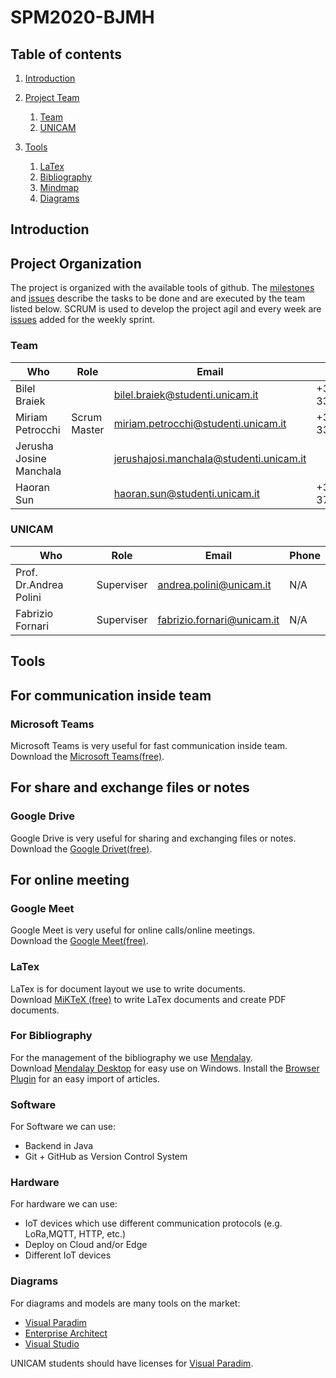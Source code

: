# SPM2020-BJMH

## Table of contents
1. [Introduction](#introduction)
2. [Project Team](#project_organization)
    1. [Team](#team)
    2. [UNICAM](#team_unicam)
   
3. [Tools](#tools)
   
    1. [LaTex](#tools_latex)
    2. [Bibliography](#tools_bibliography)
   3. [Mindmap](#tools_mindmap)
    4. [Diagrams](#tools_diagrams)

  
  
## Introduction <a name="introduction"/>

## Project Organization <a name="project_organization"/>
The project is organized with the available tools of github. The [milestones](https://github.com/FabrizioFornari/SPM2020-BJMH/milestones) and [issues](https://github.com/FabrizioFornari/SPM2020-BJMH/issues) describe the tasks to be done and are executed by the team listed below. SCRUM is used to develop the project agil and every week are [issues](https://github.com/FabrizioFornari/SPM2020-BJMH/issues) added for the weekly sprint.

### Team <a name="team"/>
Who | Role | Email | Phone |
---- | ---- | ---- | --- |
Bilel Braiek |  | <bilel.braiek@studenti.unicam.it> | +39 3342049842 |
Miriam Petrocchi | Scrum Master| <miriam.petrocchi@studenti.unicam.it> |+39 3397084450  |
 Jerusha Josine Manchala|  | <jerushajosi.manchala@studenti.unicam.it> | |
 Haoran Sun|  | <haoran.sun@studenti.unicam.it> | +39 3778489449 |


### UNICAM <a name="team_unicam"/>
Who | Role | Email | Phone |
---- | ---- | ---- | --- |
Prof. Dr.Andrea Polini | Superviser | <andrea.polini@unicam.it> | N/A |
Fabrizio Fornari| Superviser | <fabrizio.fornari@unicam.it> | N/A |



## Tools <a name="tools"/>


## For communication inside team  <a name=" tools_comunication"/>
### Microsoft Teams  <a name=" tools_Microsoft Teams"/>
Microsoft Teams is very useful for fast communication inside team.
Download the [Microsoft Teams(free)](https://www.microsoft.com/it-it/microsoft-365/microsoft-teams/group-chat-software).

## For share and exchange files or notes  <a name="tools_sharing"/>

### Google Drive <a name=" tools_Google Drive"/>
Google Drive is very useful for sharing and exchanging files or notes.
Download the [Google Drivet(free)](https://www.google.com/intl/it_it/drive/download/).


## For online meeting  <a name=" tools_meeting"/>

### Google Meet <a name="tools_Google Meet"/>
Google Meet is very useful for online calls/online meetings.  
Download the [Google Meet(free)](https://meet.google.com/).

### LaTex <a name="tools_latex"/>
LaTex is for document layout we use to write documents.  
Download [MiKTeX (free)](https://miktex.org/download) to write LaTex documents and create PDF documents.


### For Bibliography <a name="tools_bibliography"/>
For the management of the bibliography we use [Mendalay](https://www.mendeley.com/).  
Download [Mendalay Desktop](https://www.mendeley.com/download-desktop-new/) for easy use on Windows.
Install the [Browser Plugin](https://www.mendeley.com/reference-management/web-importer) for an easy import of articles.


### Software <a name="tools_software"/>
For Software we can use:
- Backend in Java
- Git + GitHub as Version Control System


### Hardware <a name="tools_hardware"/>
For hardware we can use:
- IoT devices which use different communication protocols (e.g. LoRa,MQTT, HTTP, etc.)
- Deploy on Cloud and/or Edge
- Different IoT devices


### Diagrams <a name="tools_diagrams"/>
For diagrams and models are many tools on the market:
- [Visual Paradim](https://www.visual-paradigm.com/)
- [Enterprise Architect](https://www.sparxsystems.eu/)
- [Visual Studio](https://visualstudio.microsoft.com/)

UNICAM students should have licenses for [Visual Paradim](https://www.visual-paradigm.com/).
